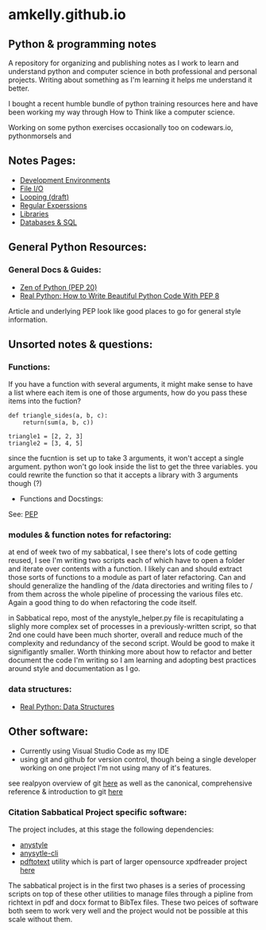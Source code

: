 # amkelly.github.io
## Python & programming notes

A repository for organizing and publishing notes as I work to learn and understand python and computer science in both professional and personal projects. Writing about something as I'm learning it helps me understand it better.

I bought a recent humble bundle of python training resources here and have been working my way through How to Think like a computer science.

Working on some python exercises occasionally too on codewars.io, pythonmorsels and 

## Notes Pages:

* [Development Environments](./dev-environs)
* [File I/O](./fileio)
* [Looping (draft)](./looping)
* [Regular Experssions](./regex) 
* [Libraries](./libraries)
* [Databases & SQL](./sql)

## General Python Resources:

### General Docs & Guides:

* [Zen of Python (PEP 20)](https://www.python.org/dev/peps/pep-0020/)
* [Real Python: How to Write Beautiful Python Code With PEP 8](https://realpython.com/python-pep8/)

Article and underlying PEP look like good places to go for general style information.

## Unsorted notes & questions:

### Functions:
If you have a function with several arguments, it might make sense to have a list where each item is one of those arguments, how do you pass these items into the fuction?

```
def triangle_sides(a, b, c):
    return(sum(a, b, c))

triangle1 = [2, 2, 3]
triangle2 = [3, 4, 5]

```
since the fucntion is set up to take 3 arguments, it won't accept a single argument. python won't go look inside the list to get the three variables.
you could rewrite the function so that it accepts a library with 3 arguments though (?)

* Functions and Docstings:

See: [PEP ](https://www.python.org/dev/peps/pep-0257/)

### modules & function notes for refactoring:

at end of week two of my sabbatical, I see there's lots of code getting reused, I see I'm writing two scripts each of which have to open a folder and iterate over contents with a function. I likely can and should extract those sorts of functions to a module as part of later refactoring. Can and should generalize the handling of the /data directories and writing files to / from them across the whole pipeline of processing the various files etc. Again a good thing to do when refactoring the code itself. 

in Sabbatical repo, most of the anystyle_helper.py file is recapitulating a slighly more complex set of processes in a previously-written script, so that 2nd one could have been much shorter, overall and reduce much of the complexity and redundancy of the second script. Would be good to make it signifigantly smaller. Worth thinking more about how to refactor and better document the code I'm writing so I am learning and adopting best practices around style and documentation as I go.

### data structures:

* [Real Python: Data Structures](https://realpython.com/python-data-structures/)

## Other software:

* Currently using Visual Studio Code as my IDE
* using git and github for version control, though being a single developer working on one project I'm not using many of it's features.

see realpyon overview of git [here](https://realpython.com/python-git-github-intro/) as well as the canonical, comprehensive reference & introduction to git [here](https://git-scm.com/book/en/v2)



### Citation Sabbatical Project specific software:

The project includes, at this stage the following dependencies:

* [anystyle](https://github.com/inukshuk/anystyle)
* [anysytle-cli](https://github.com/inukshuk/anystyle-cli)
* [pdftotext](https://www.xpdfreader.com/pdftotext-man.html) utility which is part of larger opensource xpdfreader project [here](https://www.xpdfreader.com/index.html)

The sabbatical project is in the first two phases is a series of processing scripts on top of these other utilities to manage files through a pipline from richtext in pdf and docx format to BibTex files. These two peices of software both seem to work very well and the project would not be possible at this scale without them.